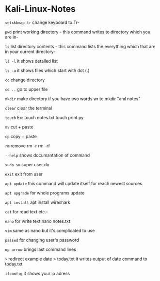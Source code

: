 # Kali-Linux-Notes


`setxkbmap tr` change keyboard to Tr-

`pwd` print working directory - this command writes to directory which you are in-

`ls` list directory contents - this command lists the everything which that are in your current directory-

`ls -l` it shows detailed list

`ls -a` it shows files which start with dot (.)

`cd` change directory

`cd ..`  go to upper file
  
`mkdir` make directory if you have two words write mkdir "anıl notes"

`clear` clear the terminal

`touch` Ex: touch notes.txt  touch print.py

`mv` cut + paste

`cp` copy + paste

`rm`  remove  rm -r   rm -rf

`--help`  shows documantation of command

`sudo su`  super user do

`exit`  exit from user

`apt update` this command will update itself for reach newest sources

`apt upgrade` for whole programs update

`apt install` apt install wireshark

`cat` for read text etc.-

`nano` for write text nano notes.txt

`vim` same as nano but it's complicated to use

`passwd` for changing user's password

`up arrow` brings last command lines

`>`  redirect example date > today.txt   it writes output of date command to today.txt

`ifconfig` it shows your ip adress
